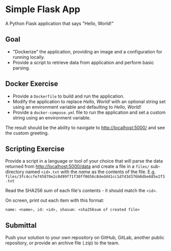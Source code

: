 # Simple Flask App

A Python Flask application that says "Hello, World!"

## Goal

* "Dockerize" the application, providing an image and a configuration for
  running locally.
* Provide a script to retrieve data from application and perform basic parsing.

## Docker Exercise

* Provide a `Dockerfile` to build and run the application.
* Modify the application to replace _Hello, World!_ with an optional string set
  using an environment variable and defaulting to _Hello, World!_
* Provide a `docker-compose.yml` file to run the application and set a custom
  string using an environment variable.

The result should be the ability to navigate to <http://localhost:5000/> and see
the custom greeting.

## Scripting Exercise

Provide a script in a language or tool of your choice that will parse the data returned from
<http://localhost:5000/data> and create a file in a `files/` sub-directory named `<id>.txt`
with the _name_ as the contents of the file.
E.g. `files/3fc4ccfe745870e2c0d99f71f30ff0656c8dedd41cc1d7d3d376b0dbe685e2f3.txt`

Read the SHA256 sum of each file's contents - it should match the `<id>`.

On screen, print out each item with this format:

```plain
name: <name>, id: <id>, shasum: <sha256sum of created file>
```

## Submittal

Push your solution to your own repository on GitHub, GitLab, another public
repository, or provide an archive file (.zip) to the team.
